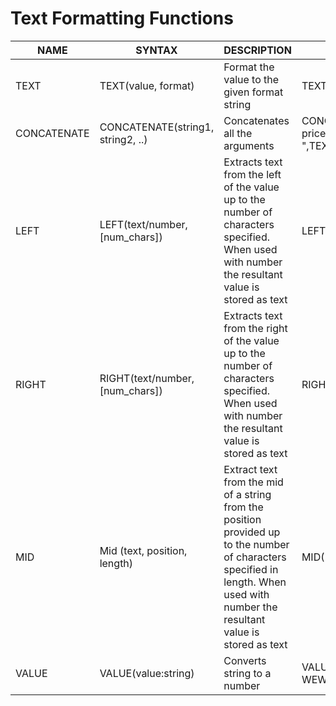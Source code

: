 # Text Formatting Functions

| NAME        | SYNTAX                            | DESCRIPTION                                                                                                                                                                      | EXAMPLE                                                   | EXPLANATION                                                                    |
| ----------- | --------------------------------- | -------------------------------------------------------------------------------------------------------------------------------------------------------------------------------- | --------------------------------------------------------- | ------------------------------------------------------------------------------ |
| TEXT        | TEXT(value, format)               | Format the value to the given format string                                                                                                                                      | TEXT(6000,"$###,###.00")                                  | Will return $6,000                                                             |
| CONCATENATE | CONCATENATE(string1, string2, ..) | Concatenates all the arguments                                                                                                                                                   | CONCATENATE("Today's price is ",TEXT(6000,"$###,###.00")) | Will return "Today's price is $6,000                                           |
| LEFT        | LEFT(text/number, \[num\_chars])  | Extracts text from the left of the value up to the number of characters specified. When used with number the resultant value is stored as text                                   | LEFT(\[Full Name],4)                                      | When field Full Name has values such as Johny Rivers, this will return John    |
| RIGHT       | RIGHT(text/number, \[num\_chars]) | Extracts text from the right of the value up to the number of characters specified. When used with number the resultant value is stored as text                                  | RIGHT(\[Full Name],6)                                     | When field Full Name has values such as Johny Rivers, this will return Rivers  |
| MID         | Mid (text, position, length)      | Extract text from the mid of a string from the position provided up to the number of characters specified in length. When used with number the resultant value is stored as text | MID(\[Full Name],0,7)                                     | When field Full Name has values such as Johny Rivers, this will return Johny R |
| VALUE       | VALUE(value:string)               | Converts string to a number                                                                                                                                                      | VALUE(MID”ABC-123-WEW”,5,3))                              | Returns “123” as number                                                        |
